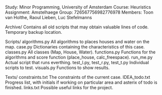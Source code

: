 Study:        Minor Programming, University of Amsterdam
Course:       Heuristics
Assignment:   Amstelhaege
Group:        726567756982776978
Members:      Toon van Holthe, Raoul Lieben, Luc Stefelmanns

Archive/
    Contains all old scripts that may obtain valuable lines of code. Temporary backup location.

Scripts/
    algorithms.py
        All algorithms to places houses and water on the map.
    case.py
        Dictionaries containing the characteristics of this case.
    classes.py
        All classes (Map, House, Water).
    functions.py
        Functions for the algorithms and score function (place_house, calc_freespace).
    run_me.py
        Actual script that runs everthing.
    test_l.py, test_r.py, test_t.py
        Individual scripts to test.
    visuals.py
        Functions to show results.

Texts/
    constraints.txt
        The constraints of the current case.
    IDEA_todo.txt
        Progress list, with initials if working on particular area and asterix of todo is finished.
    links.txt
        Possible useful links for the project.

